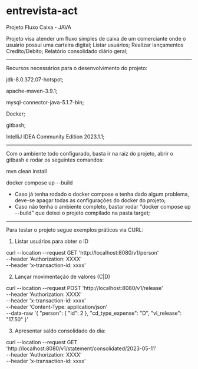 # entrevista-act
Projeto Fluxo Caixa - JAVA

Projeto visa atender um fluxo simples de caixa de um comerciante onde o usuário possui uma carteira digital;
  Listar usuários;
  Realizar lançamentos Credito/Debito;
  Relatório consolidado diário geral;

------------------------------------------------------------------------------------------

Recursos necessários para o desenvolvimento do projeto:

jdk-8.0.372.07-hotspot;

apache-maven-3.9.1;

mysql-connector-java-5.1.7-bin;

Docker;

gitbash;

IntelliJ IDEA Community Edition 2023.1.1;


------------------------------------------------------------------------------------------

Com o ambiente todo configurado, basta ir na raiz do projeto, abrir o gitbash e rodar os seguintes comandos:

mvn clean install

docker compose up --build

* Caso já tenha rodado o docker compose e tenha dado algum problema, deve-se apagar todas as configurações do docker do projeto;
* Caso não tenha o ambiente completo, bastar rodar "docker compose up --build" que deixei o projeto compilado na pasta target;
------------------------------------------------------------------------------------------

Para testar o projeto segue exemplos práticos via CURL:

1. Listar usuários para obter o ID

curl --location --request GET 'http://localhost:8080/v1/person' \
--header 'Authorization: XXXX' \
--header 'x-transaction-id: xxxx'

2. Lançar movimentação de valores (C|D)

curl --location --request POST 'http://localhost:8080/v1/release' \
--header 'Authorization: XXXX' \
--header 'x-transaction-id: xxxx' \
--header 'Content-Type: application/json' \
--data-raw '{
    "person": {
        "id": 2
    },
    "cd_type_expense": "D",
    "vl_release": "17.50"
}'

3. Apresentar saldo consolidado do dia:

curl --location --request GET 'http://localhost:8080/v1/statement/consolidated/2023-05-11' \
--header 'Authorization: XXXX' \
--header 'x-transaction-id: xxxx'




